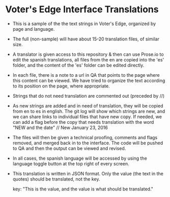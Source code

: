 # Voter's Edge Interface Translations

- This is a sample of the the text strings in Voter's Edge, organized by page and language.

- The full (non-sample) will have about 15-20 translation files, of similar size.

- A translator is given access to this repository & then can use Prose.io to edit the spanish translations, all files from the en are copied into the 'es' folder, and the content of the 'es' folder can be edited directly.

- In each file, there is a note to a url in QA that points to the page where this content can be viewed. We have tried to organize the text according to its position on the page, where appropriate.

- Strings that do not need translation are commented out (preceded by //)

- As new strings are added and in need of translation, they will be copied from en to es in english. The git log will show which strings are new, and we can share links to individual files that have new copy. If needed, we can add a flag before the copy that needs translation with the word "NEW and the date" 
// New January 23, 2016

- The files will then be given a technical proofing, comments and flags removed, and merged back in to the interface. The code will be pushed to QA and then the output can be viewed and revised.

- In all cases, the spanish language will be accessed by using the language toggle button at the top right of every screen.

- This translation is written in JSON format. Only the value (the text in the quotes) should be translated, not the key.

    key: "This is the value, and the value is what should be translated."
